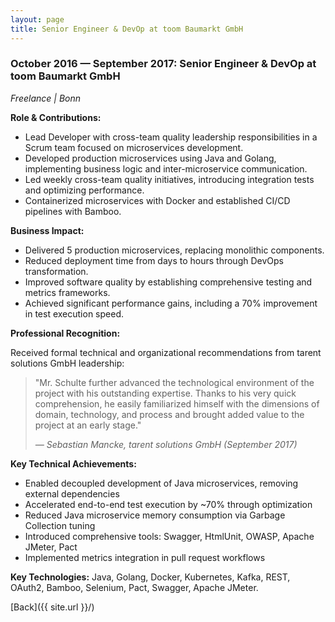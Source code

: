 ```yaml
---
layout: page
title: Senior Engineer & DevOp at toom Baumarkt GmbH
---
```


### October 2016 — September 2017: Senior Engineer & DevOp at toom Baumarkt GmbH

*Freelance \| Bonn*

**Role & Contributions:**

- Lead Developer with cross-team quality leadership responsibilities in a Scrum team focused on
  microservices development.
- Developed production microservices using Java and Golang, implementing business logic and
  inter-microservice communication.
- Led weekly cross-team quality initiatives, introducing integration tests and optimizing
  performance.
- Containerized microservices with Docker and established CI/CD pipelines with Bamboo.

**Business Impact:**

- Delivered 5 production microservices, replacing monolithic components.
- Reduced deployment time from days to hours through DevOps transformation.
- Improved software quality by establishing comprehensive testing and metrics frameworks.
- Achieved significant performance gains, including a 70% improvement in test execution speed.

**Professional Recognition:**

Received formal technical and organizational recommendations from tarent solutions GmbH leadership:

> "Mr. Schulte further advanced the technological environment of the project with his outstanding
> expertise. Thanks to his very quick comprehension, he easily familiarized himself with the
> dimensions of domain, technology, and process and brought added value to the project at an early
> stage."
>
> *— Sebastian Mancke, tarent solutions GmbH (September 2017)*

**Key Technical Achievements:**

- Enabled decoupled development of Java microservices, removing external dependencies
- Accelerated end-to-end test execution by ~70% through optimization
- Reduced Java microservice memory consumption via Garbage Collection tuning
- Introduced comprehensive tools: Swagger, HtmlUnit, OWASP, Apache JMeter, Pact
- Implemented metrics integration in pull request workflows

**Key Technologies:**
Java, Golang, Docker, Kubernetes, Kafka, REST, OAuth2, Bamboo, Selenium, Pact, Swagger, Apache
JMeter.

[Back]({{ site.url }}/)
